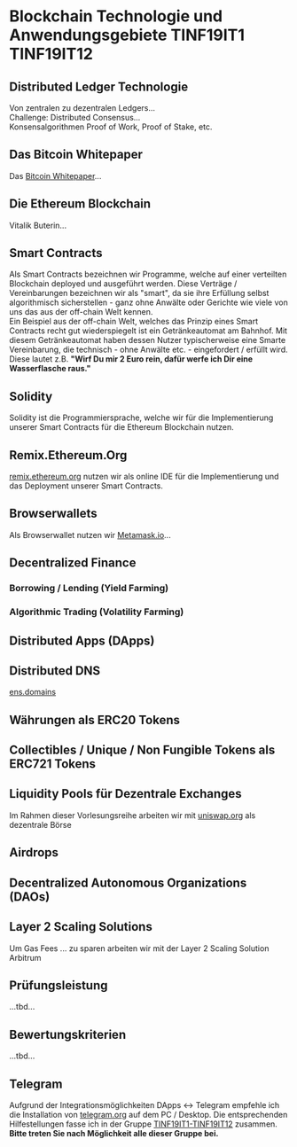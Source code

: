 # Blockchain Technologie und Anwendungsgebiete TINF19IT1 TINF19IT12

## Distributed Ledger Technologie
Von zentralen zu dezentralen Ledgers...  
Challenge: Distributed Consensus...  
Konsensalgorithmen Proof of Work, Proof of Stake, etc. 

## Das Bitcoin Whitepaper
Das [Bitcoin Whitepaper](https://bitcoin.org/bitcoin.pdf)...

## Die Ethereum Blockchain
Vitalik Buterin... 

## Smart Contracts
Als Smart Contracts bezeichnen wir Programme, welche auf einer verteilten Blockchain deployed und ausgeführt werden. Diese Verträge / Vereinbarungen bezeichnen wir als "smart", da sie ihre Erfüllung selbst algorithmisch sicherstellen - ganz ohne Anwälte oder Gerichte wie viele von uns das aus der off-chain Welt kennen.  
Ein Beispiel aus der off-chain Welt, welches das Prinzip eines Smart Contracts recht gut wiederspiegelt ist ein Getränkeautomat am Bahnhof. Mit diesem Getränkeautomat haben dessen Nutzer typischerweise eine Smarte Vereinbarung, die technisch - ohne Anwälte etc. - eingefordert / erfüllt wird. Diese lautet z.B. 
**"Wirf Du mir 2 Euro rein, dafür werfe ich Dir eine Wasserflasche raus."** 

## Solidity
Solidity ist die Programmiersprache, welche wir für die Implementierung unserer Smart Contracts für die Ethereum Blockchain nutzen.

## Remix.Ethereum.Org
[remix.ethereum.org](https://remix.ethereum.org) nutzen wir als online IDE für die Implementierung und das Deployment unserer Smart Contracts.

## Browserwallets
Als Browserwallet nutzen wir [Metamask.io](https://metamask.io)... 

## Decentralized Finance
### Borrowing / Lending (Yield Farming)

### Algorithmic Trading (Volatility Farming)

## Distributed Apps (DApps)

## Distributed DNS
[ens.domains](https://ens.domains)

## Währungen als ERC20 Tokens

## Collectibles / Unique / Non Fungible Tokens als ERC721 Tokens

## Liquidity Pools für Dezentrale Exchanges
Im Rahmen dieser Vorlesungsreihe arbeiten wir mit [uniswap.org](https://uniswap.org) als dezentrale Börse

## Airdrops

## Decentralized Autonomous Organizations (DAOs)

## Layer 2 Scaling Solutions
Um Gas Fees ... zu sparen arbeiten wir mit der Layer 2 Scaling Solution Arbitrum

## Prüfungsleistung
...tbd... 

## Bewertungskriterien
...tbd...

## Telegram
Aufgrund der Integrationsmöglichkeiten DApps <-> Telegram empfehle ich die Installation von [telegram.org](https://telegram.org) auf dem PC / Desktop. Die entsprechenden Hilfestellungen fasse ich in der Gruppe [TINF19IT1-TINF19IT12](https://t.me/+Axh5QvZbz2w3NzEy) zusammen. **Bitte treten Sie nach Möglichkeit alle dieser Gruppe bei.**   
